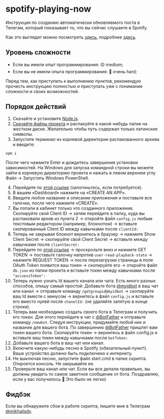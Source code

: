 # spotify-playing-now
Инструкция по созданию автоматически обновляемого поста в Телегам, который показывает то, что вы сейчас слушаете в Spotify.

Как это выглядит можно посмотреть [здесь](https://t.me/FilteredInternet/241), подробнее [здесь](https://t.me/FilteredInternet/242).

Уровень сложности
----
- Если вы имели опыт программирования: 🟡 medium;
- Если вы не имели опыта программирования: 🔴 очень hard;

Перед тем, как приступить к выполнению пунктов, рекомендую прочесть инструкцию полностью и приступать уже с понимание сложности и своих возможностей.

Порядок действий
---
1. Скачайте и установите [Node.js](https://nodejs.org/en/download/).
2. [Скачайте файлы проекта](https://github.com/mikhailsdv/spotify-playing-now/archive/main.zip) и распакуйте в какой-нибудь папке на жестком диске. Желательно чтобы путь содержал только латинские символы.
3. Запустите терминал из корневой директории распакованного архива и введите:
```
npm i
```
После чего нажмите Enter и дождитесь завершения установки зависимостей. На Windows для запуска командной строки вы можете зайти в корневую директорию проекта и нажать в левом верхнем углу Файл → Запустить Windows PowerShell.

4. Перейдите по [этой ссылке](https://developer.spotify.com/dashboard/applications) (залогиньтесь, если потребуется).
5. В вашем «Dashboard» нажмите на «CREATE AN APP».
6. Введите любое название и описание приложения и поставьте все галочки, после чего нажмите «CREATE».
7. Вы попали в кабинет только что созданного приложения. Скопируйте свой Client ID → затем перейдите в папку, куда вы распаковали архив из пункта 2 → откройте файл `config.js` любым текстовым редактором (например, блокнотом) → вставьте скопированный Client ID между кавычками после `clientId:`
8. Теперь не закрывая блокнот вернитесь в браузер → нажмите Show Client Secret → скопируйте свой Client Secret → вставьте между кавычками после `clientSecret:`
9. Перейдите по [этой ссылке](https://developer.spotify.com/console/get-user-player/) → проскрольте вниз и нажмите GET TOKEN → поставьте галочку напротив `user-read-playback-state` → нажмите REQUEST TOKEN → после перезагрузки страницы в поле OAuth Token появится ваш токен → скопируйте его → откройте файл `db.json` из папки проекта и вставьте токен между кавычками после `"accsessToken":`
10. Теперь нужно узнать Id вашего канала или чата. Есть много разных способов, опишу самый простой: Добавьте бота [@myidbot](https://t.me/myidbot) в ваш чат или канал → отправьте команду `/getgroupid@myidbot` → скопируйте ваш Id вместе с минусом → вернитесь в файл `config.js` и вставьте его вместо нулей после `chanelId:` (не удаляйте запятую в конце строки).
11. Теперь вам необходимо создать своего бота в Телеграм и получить его токен. Для этого перейдите в чат с [@BotFather](https://t.me/BotFather) и отправьте команду `/newbot`. Следуя инструкции, придумайте любой ник и название для вашего бота. По завершению [@BotFather](https://t.me/BotFather) пришлет вам токен вашего бота. Скопируйте токен → вернитесь в файл config.js и вставьте ваш токен между кавычками после `botToken:`
12. Добавьте вашего бота в ваш чат или канал.
13. Включите какую-нибудь песню в Spotify (обязательный пункт!). Ваше устройство должно быть подключено к интернету.
14. Не выключая песню, запустите файл start.cmd в папке скрипта. Откроется консоль. Не закрывайте ее.
15. Проверьте ваш канал или чат. Если вы все делали правильно, вы должны увидеть то самое заветное сообщение от бота. Поздравляю, если у вас получилось 🎉 Это было не легко)

Фидбэк
---
Если вы обнаружите сбои в работе скрипта, пишите мне в Телеграм [@mikhailsdv](https://t.me/mikhailsdv).
